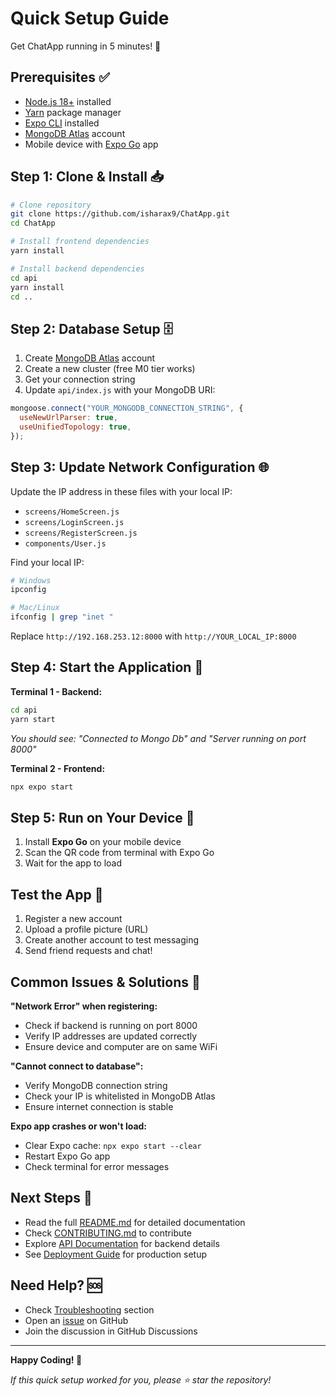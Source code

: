 # Quick Setup Guide

Get ChatApp running in 5 minutes! 🚀

## Prerequisites ✅
- [Node.js 18+](https://nodejs.org/) installed
- [Yarn](https://yarnpkg.com/) package manager
- [Expo CLI](https://docs.expo.dev/get-started/installation/) installed
- [MongoDB Atlas](https://www.mongodb.com/cloud/atlas) account
- Mobile device with [Expo Go](https://expo.dev/client) app

## Step 1: Clone & Install 📥
```bash
# Clone repository
git clone https://github.com/isharax9/ChatApp.git
cd ChatApp

# Install frontend dependencies
yarn install

# Install backend dependencies
cd api
yarn install
cd ..
```

## Step 2: Database Setup 🗄️
1. Create [MongoDB Atlas](https://www.mongodb.com/cloud/atlas) account
2. Create a new cluster (free M0 tier works)
3. Get your connection string
4. Update `api/index.js` with your MongoDB URI:
```javascript
mongoose.connect("YOUR_MONGODB_CONNECTION_STRING", {
  useNewUrlParser: true,
  useUnifiedTopology: true,
});
```

## Step 3: Update Network Configuration 🌐
Update the IP address in these files with your local IP:
- `screens/HomeScreen.js`
- `screens/LoginScreen.js`
- `screens/RegisterScreen.js`
- `components/User.js`

Find your local IP:
```bash
# Windows
ipconfig

# Mac/Linux  
ifconfig | grep "inet "
```

Replace `http://192.168.253.12:8000` with `http://YOUR_LOCAL_IP:8000`

## Step 4: Start the Application 🚀

**Terminal 1 - Backend:**
```bash
cd api
yarn start
```
*You should see: "Connected to Mongo Db" and "Server running on port 8000"*

**Terminal 2 - Frontend:**
```bash
npx expo start
```

## Step 5: Run on Your Device 📱
1. Install **Expo Go** on your mobile device
2. Scan the QR code from terminal with Expo Go
3. Wait for the app to load

## Test the App 🧪
1. Register a new account
2. Upload a profile picture (URL)
3. Create another account to test messaging
4. Send friend requests and chat!

## Common Issues & Solutions 🔧

**"Network Error" when registering:**
- Check if backend is running on port 8000
- Verify IP addresses are updated correctly
- Ensure device and computer are on same WiFi

**"Cannot connect to database":**
- Verify MongoDB connection string
- Check your IP is whitelisted in MongoDB Atlas
- Ensure internet connection is stable

**Expo app crashes or won't load:**
- Clear Expo cache: `npx expo start --clear`
- Restart Expo Go app
- Check terminal for error messages

## Next Steps 📖
- Read the full [README.md](README.md) for detailed documentation
- Check [CONTRIBUTING.md](CONTRIBUTING.md) to contribute
- Explore [API Documentation](docs/API.md) for backend details
- See [Deployment Guide](docs/DEPLOYMENT.md) for production setup

## Need Help? 🆘
- Check [Troubleshooting](README.md#️-troubleshooting) section
- Open an [issue](https://github.com/isharax9/ChatApp/issues) on GitHub
- Join the discussion in GitHub Discussions

---

**Happy Coding! 🎉**

*If this quick setup worked for you, please ⭐ star the repository!*